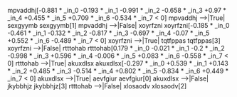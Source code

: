 mpvaddhj[-0.881 * _in_0 -0.193 * _in_1 -0.991 * _in_2 -0.658 * _in_3 +0.97 * _in_4 +0.455 * _in_5 +0.709 * _in_6 -0.534 * _in_7  < 0]
mpvaddhj -->|True| sexgyymb
sexgyymb[1]
mpvaddhj -->|False| xoyrfzni
xoyrfzni[-0.185 * _in_0 -0.461 * _in_1 -0.132 * _in_2 -0.817 * _in_3 -0.697 * _in_4 -0.07 * _in_5 +0.552 * _in_6 -0.489 * _in_7  < 0]
xoyrfzni -->|True| tqtfppas
tqtfppas[3]
xoyrfzni -->|False| rtttohab
rtttohab[0.179 * _in_0 -0.021 * _in_1 -0.2 * _in_2 -0.998 * _in_3 +0.596 * _in_4 -0.006 * _in_5 +0.083 * _in_6 -0.558 * _in_7  < 0]
rtttohab -->|True| akuxdlsx
akuxdlsx[-0.297 * _in_0 +0.539 * _in_1 +0.143 * _in_2 +0.485 * _in_3 -0.514 * _in_4 +0.802 * _in_5 -0.834 * _in_6 +0.449 * _in_7  < 0]
akuxdlsx -->|True| aevfgiur
aevfgiur[0]
akuxdlsx -->|False| jkybbhjz
jkybbhjz[3]
rtttohab -->|False| xlosaodv
xlosaodv[2]


